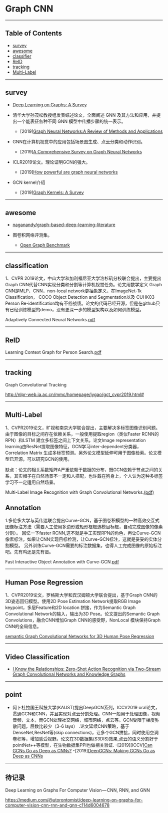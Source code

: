 # Graph CNN

---

## Table of Contents

- [survey](#survey)
- [awesome](#awesome)
- [classifier](#classifier)
- [ReID](#ReID)
- [tracking](#tracking)
- [Multi-Label](#Multi-Label)

---

## survey

- [Deep Learning on Graphs: A Survey](https://arxiv.org/pdf/1812.04202.pdf)

- 清华大学孙茂松教授组发表综述论文，全面阐述 GNN 及其方法和应用，并提出一个能表征各种不同 GNN 模型中传播步骤的统一表示。
  - [2019][Graph Neural Networks:A Review of Methods and Applications](https://arxiv.org/pdf/1812.08434.pdf)

- GNN在计算机视觉中的应用包括场景图生成、点云分类和动作识别。
  - [2019][A Comprehensive Survey on Graph Neural Networks](https://arxiv.org/pdf/1901.00596v1.pdf)

- ICLR2019论文。理论证明GCN的强大。
  - [2019][How powerful are graph neural networks](https://arxiv.org/pdf/1810.00826.pdf)
  
- GCN kernel介绍
  - [2019][Graph Kernels: A Survey](https://arxiv.org/pdf/1904.12218.pdf)


---

## awesome

- [naganandy/graph-based-deep-learning-literature](https://github.com/naganandy/graph-based-deep-learning-literature)

- 图卷积网络评测集。
  - [Open Graph Benchmark](https://ogb.stanford.edu/)

---

## classification

1、CVPR 2019论文，中山大学和加利福尼亚大学洛杉矶分校联合提出，主要提出Graph CNN代替CNN实现分类和分割等计算机视觉任务。论文用数学定义
Graph CNN是MLP，CNN，non-local network更抽象定义，在ImageNet-1k Classification， COCO Object Detection and Segmentation以及
CUHK03 Person Re-identification均有不俗战绩。论文的代码已经开源，但是在github只有已经训练模型的demo，没有更深一步的模型架构以及如何训练模型。

Adaptively Connected Neural Networks.[pdf](https://arxiv.org/pdf/1904.03579.pdf)

---

## ReID

Learning Context Graph for Person Search.[pdf](https://arxiv.org/pdf/1904.01830.pdf)

---

## tracking

Graph Convolutional Tracking

http://nlpr-web.ia.ac.cn/mmc/homepage/jygao/gct_cvpr2019.html#

---

## Multi-Label

1、CVPR2019论文，旷视和南京大学联合提出，主要解决多标签图像识别问题。由于图像的目标之间存在依赖关系，一般使用提取region（类似Faster RCNN的RPN）和LSTM
建立多标签之间上下文关系。论文Image representation learning由ResNet提取图像特征，GCN学习inter-dependent分类器，Correlation Matrix
生成多标签预测。另外论文模型延伸可用于图像检索。论文模型已开源，可以研究GCN的使用。

缺点：论文的相关系数矩阵A严重依赖于数据的分布，既GCN依赖于节点之间的关系，其实帽子在自然场景不一定和人搭配，也许戴在狗身上，个人认为这种多标签学习不一定适用自然场景。

Multi-Label Image Recognition with Graph Convolutional Networks.[(pdf)](https://arxiv.org/pdf/1904.03582.pdf)

## Annotation

1.多伦多大学与英伟达联合提出Curve-GCN，基于图卷积模型的一种高效交互式图像标注方法（需要人工使用多边形或矩形框框选模目标框，自动完成图像的像素分割）。
回忆一下faster RCNN,这不就是手工实现RPN的角色，再让Curve-GCN像素标注。如果让CNN实现目标检测，让Curve-GCN标注，这就是妥妥的实体分割模型。
另外训练Curve-GCN需要的标注数据集，也得人工完成图像的原始标注吧。先有鸡还是先有蛋。

Fast Interactive Object Annotation with Curve-GCN.[pdf](https://arxiv.org/pdf/1903.06874.pdf)

---

## Human Pose Regression

1、CVPR2019论文，罗格斯大学和宾汉姆顿大学联合提出，基于Graph CNN的3D姿态回归模型。使用2D Pose Estimation Network提取RGB Image keypoint，多层Feature和2D location
拼接，作为Semantic Graph Convolutional Network的输入，输出为3D Pose。论文提出的Semantic Graph Convolutions，融合CNN增加Graph CNN的感受野，NonLocal
模块保持Graph CNN的全局信息。

[semantic Graph Convolutional Networks for 3D Human Pose Regression](https://arxiv.org/pdf/1904.03345.pdf)

---

## Video Classification

- [I Know the Relationships: Zero-Shot Action Recognition via Two-Stream Graph Convolutional Networks and Knowledge Graphs]()

---

## point

- 阿卜杜拉国王科技大学(KAUST)提出DeepGCN系列，ICCV2019 oral论文，贯通GCN和CNN，并且实现对点云分割处理。CNN一般用于处理图像，视频音频，文本，而GCN处理社交网络，城市网络，点云等。GCN受限于梯度弥散问题，层数比较少（3-6 lays）
.论文延续CNN策略，基于DenseNet,ResNet等(skip connections)，让多个GCN拼接，同时使用空洞卷积等，增加感受视野。论文在3D数据集(S3DIS)效果,点云的语义分割好于pointNet++等模型，在生物数据集PPI也做相关验证.
  -[2019][ICCV][Can GCNs Go as Deep as CNNs?](https://arxiv.org/pdf/1904.03751.pdf)
  -[2019][DeepGCNs: Making GCNs Go as Deep as CNNs](https://arxiv.org/pdf/1910.06849.pdf)

---

## 待记录

Deep Learning on Graphs For Computer Vision — CNN, RNN, and GNN

<https://medium.com/@utorontomist/deep-learning-on-graphs-for-computer-vision-cnn-rnn-and-gnn-c114d6004678>
